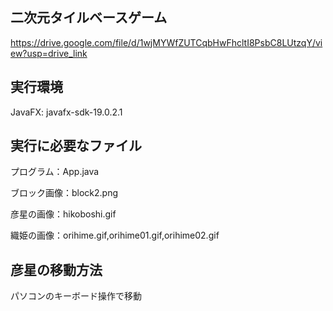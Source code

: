 ## 二次元タイルベースゲーム
https://drive.google.com/file/d/1wjMYWfZUTCqbHwFhcltI8PsbC8LUtzqY/view?usp=drive_link

## 実行環境
JavaFX: javafx-sdk-19.0.2.1

## 実行に必要なファイル
プログラム：App.java

ブロック画像：block2.png

彦星の画像：hikoboshi.gif

織姫の画像：orihime.gif,orihime01.gif,orihime02.gif

## 彦星の移動方法
パソコンのキーボード操作で移動

